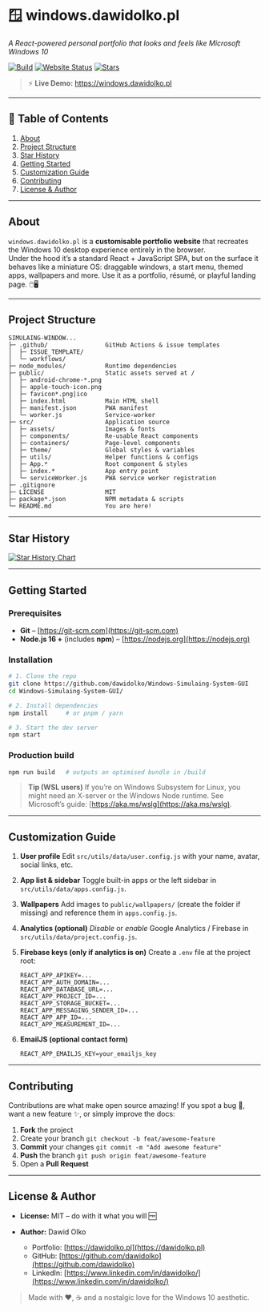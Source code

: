 # 🪟 windows.dawidolko.pl  
_A React-powered personal portfolio that looks and feels like Microsoft Windows 10_

[![Build](https://img.shields.io/github/actions/workflow/status/dawidolko/Simulaing-Windows-System-GUI/Build.yml?label=build&logo=github)](https://github.com/dawidolko/Simulaing-Windows-System-GUI/actions)
[![Website Status](https://img.shields.io/website?down_color=red&down_message=offline&up_message=online&url=https%3A%2F%2Fwindows.dawidolko.pl)](https://windows.dawidolko.pl)
[![Stars](https://img.shields.io/github/stars/dawidolko/Simulaing-Windows-System-GUI?style=social)](https://github.com/dawidolko/Simulaing-Windows-System-GUI/stargazers)

> ⚡ **Live Demo:** <https://windows.dawidolko.pl>  

---

## 📑 Table of Contents
1. [About](#about)
2. [Project Structure](#project-structure)
3. [Star History](#star-history)
4. [Getting Started](#getting-started)
5. [Customization Guide](#customization-guide)
6. [Contributing](#contributing)
7. [License & Author](#license--author)

---

## About
`windows.dawidolko.pl` is a **customisable portfolio website** that recreates the Windows 10 desktop experience entirely in the browser.  
Under the hood it’s a standard React + JavaScript SPA, but on the surface it behaves like a miniature OS: draggable windows, a start menu, themed apps, wallpapers and more. Use it as a portfolio, résumé, or playful landing page. 🖱️🖥️

---

## Project Structure
```text
SIMULAING-WINDOW...
├─ .github/                GitHub Actions & issue templates
│  ├─ ISSUE_TEMPLATE/
│  └─ workflows/
├─ node_modules/           Runtime dependencies
├─ public/                 Static assets served at /
│  ├─ android-chrome-*.png
│  ├─ apple-touch-icon.png
│  ├─ favicon*.png|ico
│  ├─ index.html           Main HTML shell
│  ├─ manifest.json        PWA manifest
│  └─ worker.js            Service-worker
├─ src/                    Application source
│  ├─ assets/              Images & fonts
│  ├─ components/          Re-usable React components
│  ├─ containers/          Page-level components
│  ├─ theme/               Global styles & variables
│  ├─ utils/               Helper functions & configs
│  ├─ App.*                Root component & styles
│  ├─ index.*              App entry point
│  └─ serviceWorker.js     PWA service worker registration
├─ .gitignore
├─ LICENSE                 MIT
├─ package*.json           NPM metadata & scripts
└─ README.md               You are here!
````

---

## Star History

[![Star History Chart](https://api.star-history.com/svg?repos=dawidolko/Simulaing-Windows-System-GUI\&type=Date)](https://star-history.com/#dawidolko/Simulaing-Windows-System-GUI&Date)

---

## Getting Started

### Prerequisites

* **Git** – [https://git-scm.com](https://git-scm.com)
* **Node.js 16 +** (includes **npm**) – [https://nodejs.org](https://nodejs.org)

### Installation

```bash
# 1. Clone the repo
git clone https://github.com/dawidolko/Windows-Simulaing-System-GUI
cd Windows-Simulaing-System-GUI/

# 2. Install dependencies
npm install     # or pnpm / yarn

# 3. Start the dev server
npm start
```

### Production build

```bash
npm run build   # outputs an optimised bundle in /build
```

> **Tip (WSL users)**
> If you’re on Windows Subsystem for Linux, you might need an X-server or the Windows Node runtime.
> See Microsoft’s guide: [https://aka.ms/wslg](https://aka.ms/wslg).

---

## Customization Guide

1. **User profile**
   Edit `src/utils/data/user.config.js` with your name, avatar, social links, etc.

2. **App list & sidebar**
   Toggle built-in apps or the left sidebar in `src/utils/data/apps.config.js`.

3. **Wallpapers**
   Add images to `public/wallpapers/` (create the folder if missing) and reference them in `apps.config.js`.

4. **Analytics (optional)**
   *Disable* or *enable* Google Analytics / Firebase in `src/utils/data/project.config.js`.

5. **Firebase keys (only if analytics is on)**
   Create a `.env` file at the project root:

   ```dotenv
   REACT_APP_APIKEY=...
   REACT_APP_AUTH_DOMAIN=...
   REACT_APP_DATABASE_URL=...
   REACT_APP_PROJECT_ID=...
   REACT_APP_STORAGE_BUCKET=...
   REACT_APP_MESSAGING_SENDER_ID=...
   REACT_APP_APP_ID=...
   REACT_APP_MEASUREMENT_ID=...
   ```

6. **EmailJS (optional contact form)**

   ```dotenv
   REACT_APP_EMAILJS_KEY=your_emailjs_key
   ```

---

## Contributing

Contributions are what make open source amazing!
If you spot a bug 🐞, want a new feature ✨, or simply improve the docs:

1. **Fork** the project
2. Create your branch `git checkout -b feat/awesome-feature`
3. **Commit** your changes `git commit -m "Add awesome feature"`
4. **Push** the branch `git push origin feat/awesome-feature`
5. Open a **Pull Request**

---

## License & Author

* **License:** MIT – do with it what you will 🆓
* **Author:** Dawid Olko

  * Portfolio: [https://dawidolko.pl](https://dawidolko.pl)
  * GitHub: [https://github.com/dawidolko](https://github.com/dawidolko)
  * LinkedIn: [https://www.linkedin.com/in/dawidolko/](https://www.linkedin.com/in/dawidolko/)

> Made with ❤️, ☕ and a nostalgic love for the Windows 10 aesthetic.
